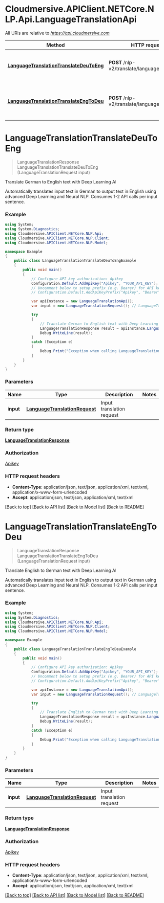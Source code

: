 # Cloudmersive.APIClient.NETCore.NLP.Api.LanguageTranslationApi

All URIs are relative to *https://api.cloudmersive.com*

Method | HTTP request | Description
------------- | ------------- | -------------
[**LanguageTranslationTranslateDeuToEng**](LanguageTranslationApi.md#languagetranslationtranslatedeutoeng) | **POST** /nlp-v2/translate/language/deu/to/eng | Translate German to English text with Deep Learning AI
[**LanguageTranslationTranslateEngToDeu**](LanguageTranslationApi.md#languagetranslationtranslateengtodeu) | **POST** /nlp-v2/translate/language/eng/to/deu | Translate English to German text with Deep Learning AI


<a name="languagetranslationtranslatedeutoeng"></a>
# **LanguageTranslationTranslateDeuToEng**
> LanguageTranslationResponse LanguageTranslationTranslateDeuToEng (LanguageTranslationRequest input)

Translate German to English text with Deep Learning AI

Automatically translates input text in German to output text in English using advanced Deep Learning and Neural NLP.  Consumes 1-2 API calls per input sentence.

### Example
```csharp
using System;
using System.Diagnostics;
using Cloudmersive.APIClient.NETCore.NLP.Api;
using Cloudmersive.APIClient.NETCore.NLP.Client;
using Cloudmersive.APIClient.NETCore.NLP.Model;

namespace Example
{
    public class LanguageTranslationTranslateDeuToEngExample
    {
        public void main()
        {
            // Configure API key authorization: Apikey
            Configuration.Default.AddApiKey("Apikey", "YOUR_API_KEY");
            // Uncomment below to setup prefix (e.g. Bearer) for API key, if needed
            // Configuration.Default.AddApiKeyPrefix("Apikey", "Bearer");

            var apiInstance = new LanguageTranslationApi();
            var input = new LanguageTranslationRequest(); // LanguageTranslationRequest | Input translation request

            try
            {
                // Translate German to English text with Deep Learning AI
                LanguageTranslationResponse result = apiInstance.LanguageTranslationTranslateDeuToEng(input);
                Debug.WriteLine(result);
            }
            catch (Exception e)
            {
                Debug.Print("Exception when calling LanguageTranslationApi.LanguageTranslationTranslateDeuToEng: " + e.Message );
            }
        }
    }
}
```

### Parameters

Name | Type | Description  | Notes
------------- | ------------- | ------------- | -------------
 **input** | [**LanguageTranslationRequest**](LanguageTranslationRequest.md)| Input translation request | 

### Return type

[**LanguageTranslationResponse**](LanguageTranslationResponse.md)

### Authorization

[Apikey](../README.md#Apikey)

### HTTP request headers

 - **Content-Type**: application/json, text/json, application/xml, text/xml, application/x-www-form-urlencoded
 - **Accept**: application/json, text/json, application/xml, text/xml

[[Back to top]](#) [[Back to API list]](../README.md#documentation-for-api-endpoints) [[Back to Model list]](../README.md#documentation-for-models) [[Back to README]](../README.md)

<a name="languagetranslationtranslateengtodeu"></a>
# **LanguageTranslationTranslateEngToDeu**
> LanguageTranslationResponse LanguageTranslationTranslateEngToDeu (LanguageTranslationRequest input)

Translate English to German text with Deep Learning AI

Automatically translates input text in English to output text in German using advanced Deep Learning and Neural NLP.  Consumes 1-2 API calls per input sentence.

### Example
```csharp
using System;
using System.Diagnostics;
using Cloudmersive.APIClient.NETCore.NLP.Api;
using Cloudmersive.APIClient.NETCore.NLP.Client;
using Cloudmersive.APIClient.NETCore.NLP.Model;

namespace Example
{
    public class LanguageTranslationTranslateEngToDeuExample
    {
        public void main()
        {
            // Configure API key authorization: Apikey
            Configuration.Default.AddApiKey("Apikey", "YOUR_API_KEY");
            // Uncomment below to setup prefix (e.g. Bearer) for API key, if needed
            // Configuration.Default.AddApiKeyPrefix("Apikey", "Bearer");

            var apiInstance = new LanguageTranslationApi();
            var input = new LanguageTranslationRequest(); // LanguageTranslationRequest | Input translation request

            try
            {
                // Translate English to German text with Deep Learning AI
                LanguageTranslationResponse result = apiInstance.LanguageTranslationTranslateEngToDeu(input);
                Debug.WriteLine(result);
            }
            catch (Exception e)
            {
                Debug.Print("Exception when calling LanguageTranslationApi.LanguageTranslationTranslateEngToDeu: " + e.Message );
            }
        }
    }
}
```

### Parameters

Name | Type | Description  | Notes
------------- | ------------- | ------------- | -------------
 **input** | [**LanguageTranslationRequest**](LanguageTranslationRequest.md)| Input translation request | 

### Return type

[**LanguageTranslationResponse**](LanguageTranslationResponse.md)

### Authorization

[Apikey](../README.md#Apikey)

### HTTP request headers

 - **Content-Type**: application/json, text/json, application/xml, text/xml, application/x-www-form-urlencoded
 - **Accept**: application/json, text/json, application/xml, text/xml

[[Back to top]](#) [[Back to API list]](../README.md#documentation-for-api-endpoints) [[Back to Model list]](../README.md#documentation-for-models) [[Back to README]](../README.md)

